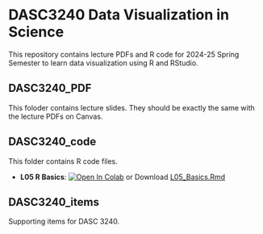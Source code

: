 # DASC3240 Data Visualization in Science

This repository contains lecture PDFs and R code for 2024-25 Spring Semester to learn data visualization using R and RStudio.

## DASC3240_PDF

This foloder contains lecture slides. They should be exactly the same with the lecture PDFs on Canvas.

## DASC3240_code

This folder contains R code files.
- **L05 R Basics**: [![Open In Colab](https://colab.research.google.com/assets/colab-badge.svg)](https://colab.research.google.com/github/ong8181/DASC3240/blob/main/DASC3240_code/L05_RBasics.ipynb) or Download [L05_Basics.Rmd](https://github.com/ong8181/DASC3240/blob/main/DASC3240_code/L05_RBasics.Rmd)

## DASC3240_items

Supporting items for DASC 3240.
